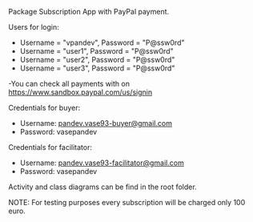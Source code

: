 Package Subscription App with PayPal payment.

Users for login:
- Username = "vpandev", Password = "P@ssw0rd"
- Username = "user1", Password = "P@ssw0rd" 
- Username = "user2", Password = "P@ssw0rd" 
- Username = "user3", Password = "P@ssw0rd"

-You can check all payments with on https://www.sandbox.paypal.com/us/signin

Credentials for buyer:
- Username: pandev.vase93-buyer@gmail.com
- Password: vasepandev

Credentials for facilitator:
- Username: pandev.vase93-facilitator@gmail.com
- Password: vasepandev

Activity and class diagrams can be find in the root folder.

NOTE: For testing purposes every subscription will be charged only 100 euro.